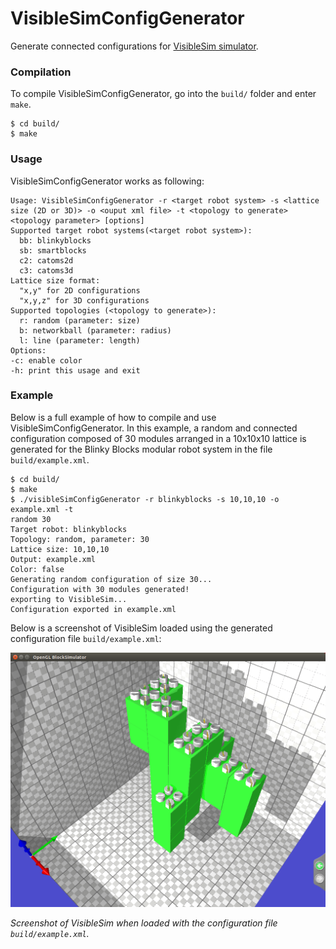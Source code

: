 # VisibleSimConfigGenerator

Generate connected configurations for [VisibleSim simulator](http://projects.femto-st.fr/projet-visiblesim/).

### Compilation

To compile VisibleSimConfigGenerator, go into the `build/` folder and enter `make`.

```
$ cd build/
$ make
```

### Usage

VisibleSimConfigGenerator works as following:

```
Usage: VisibleSimConfigGenerator -r <target robot system> -s <lattice size (2D or 3D)> -o <ouput xml file> -t <topology to generate> <topology parameter> [options]
Supported target robot systems(<target robot system>): 
  bb: blinkyblocks
  sb: smartblocks
  c2: catoms2d
  c3: catoms3d
Lattice size format:
  "x,y" for 2D configurations
  "x,y,z" for 3D configurations
Supported topologies (<topology to generate>): 
  r: random (parameter: size)
  b: networkball (parameter: radius)
  l: line (parameter: length)
Options:
-c: enable color
-h: print this usage and exit
```

### Example

Below is a full example of how to compile and use VisibleSimConfigGenerator. In this example, a random and connected configuration composed of 30 modules arranged in a 10x10x10 lattice is generated for the Blinky Blocks modular robot system in the file `build/example.xml`.

```
$ cd build/
$ make
$ ./visibleSimConfigGenerator -r blinkyblocks -s 10,10,10 -o example.xml -t 
random 30
Target robot: blinkyblocks
Topology: random, parameter: 30
Lattice size: 10,10,10
Output: example.xml
Color: false
Generating random configuration of size 30...
Configuration with 30 modules generated!
exporting to VisibleSim...
Configuration exported in example.xml
```

Below is a screenshot of VisibleSim loaded using the generated configuration file `build/example.xml`:

![](screenshots/visiblesim-example.png?raw=true)

*Screenshot of VisibleSim when loaded with the configuration file `build/example.xml`.*